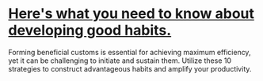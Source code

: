
# [Here's what you need to know about developing good habits.](https://www.mindhaste.com/t/habits/heres-what-you-need-to-know-about-developing-good-habits-67)

Forming beneficial customs is essential for achieving maximum efficiency, yet it can be challenging to initiate and sustain them. Utilize these 10 strategies to construct advantageous habits and amplify your productivity.
    
